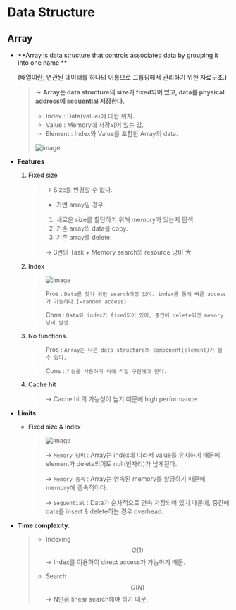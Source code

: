 # Data Structure

## Array

- **Array is data structure that controls associated data by grouping it into one name **
  <br>

  (배열이란, 연관된 데이터를 하나의 이름으로 그룹핑해서 관리하기 위한 자료구조.)

  > → **Array는 data structure의 size가 fixed되어 있고, data를 physical address에 sequential 저장한다.**
  >
  > * Index : Data(value)에 대한 위치.
  > * Value : Memory에 저장되어 있는 값.
  > * Element : Index와 Value를 포함한 Array의 data.
  >
  > ![image](https://user-images.githubusercontent.com/23169707/66268907-0c835380-e87d-11e9-9348-1274f8f99c4d.png)


- **Features**

  1. Fixed size 

     > → Size를 변경할 수 없다.
     >
     > - 가변 array일 경우.
     >
     > 1. 새로운 size를 할당하기 위해 memory가 있는지 탐색.
     > 2. 기존 array의 data를 copy.
     > 3. 기존 array를 delete.
     >
     > → 3번의 Task + Memory search의 resource 낭비 大

  2. Index

     > ![image](https://user-images.githubusercontent.com/23169707/66269394-cdf09780-e882-11e9-982a-53134a8817d6.png)
     >
     > Pros : `Data를 찾기 위한 search과정 없이. index를 통해 빠른 access가 가능하다.[=random access]`
     >
     > Cons : `Data와 index가 fixed되어 있어, 중간에 delete되면 memory 낭비 발생.`

  3. No functions.

     > Pros : `Array는 다른 data structure의 component(element)가 될 수 있다.`
     >
     > Cons : `기능을 사용하기 위해 직접 구현해야 한다.` 

  4. Cache hit

     > → Cache hit의 가능성이 높기 때문에 high performance.

- **Limits**

  * Fixed size & Index

    > ![image](https://user-images.githubusercontent.com/23169707/66269537-7a7f4900-e884-11e9-9bcb-35598650b81d.png)
    >
    > → `Memory 낭비` : Array는 index에 따라서 value를 유지하기 때문에, element가 delete되어도 null(빈자리)가 남게된다.
    >
    > → `Memory 종속` : Array는 연속된 memory를 할당하기 때문에, memory에 종속적이다.
    >
    > → `Sequential` : Data가 순차적으로 연속 저장되어 있기 때문에, 중간에 data를 insert & delete하는 경우 overhead. 


- **Time complexity.**

  > * Indexing
  >   $$
  >   O(1)
  >   $$
  >   → Index를 이용하여 direct access가 가능하기 때문.
  >
  > * Search
  >   $$
  >   O(N)
  >   $$
  >   → N만큼 linear search해야 하기 때문.